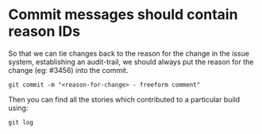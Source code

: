 # Commit messages should contain reason IDs

So that we can tie changes back to the reason for the change in the issue system, establishing an audit-trail, we should
always put the reason for the change (eg: #3456) into the commit.
```
git commit -m "<reason-for-change> - freeform comment"
```

Then you can find all the stories which contributed to a particular build using:
```
git log
```
